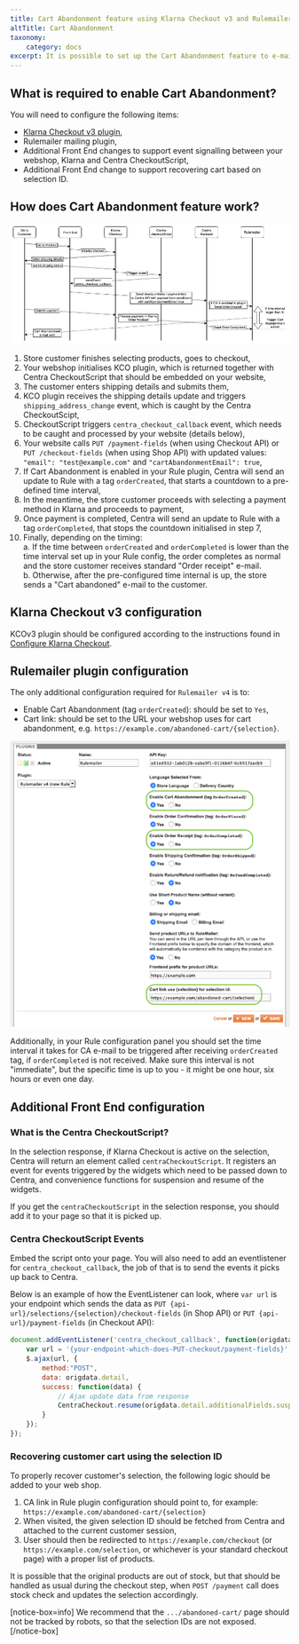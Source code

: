 ```yaml
---
title: Cart Abandonment feature using Klarna Checkout v3 and Rulemailer
altTitle: Cart Abandonment
taxonomy:
    category: docs
excerpt: It is possible to set up the Cart Abandonment feature to e-mail your customers reminders about their unfinished orders. Here's how you can configure it using Klarna Checkout v3 and Rulemailer plugin.
---
```


## What is required to enable Cart Abandonment?

You will need to configure the following items:
* [Klarna Checkout v3 plugin](https://support.centra.com/centra-sections/settings/plugins/klarnacheckoutv3),
* Rulemailer mailing plugin,
* Additional Front End changes to support event signalling between your webshop, Klarna and Centra CheckoutScript,
* Additional Front End change to support recovering cart based on selection ID.

## How does Cart Abandonment feature work?

![](cart-abandonment-flow.png)

1. Store customer finishes selecting products, goes to checkout,
2. Your webshop initialises KCO plugin, which is returned together with Centra CheckoutScript that should be embedded on your website,
3. The customer enters shipping details and submits them,
4. KCO plugin receives the shipping details update and triggers `shipping_address_change` event, which is caught by the Centra CheckoutScipt,
5. CheckoutScript triggers `centra_checkout_callback` event, which needs to be caught and processed by your website (details below),
6. Your website calls `PUT /payment-fields` (when using Checkout API) or `PUT /checkout-fields` (when using Shop API) with updated values: `"email": "test@example.com"` and `"cartAbandonmentEmail": true`,
7. If Cart Abandonment is enabled in your Rule plugin, Centra will send an update to Rule with a tag `orderCreated`, that starts a countdown to a pre-defined time interval,
8. In the meantime, the store customer proceeds with selecting a payment method in Klarna and proceeds to payment,
9. Once payment is completed, Centra will send an update to Rule with a tag `orderCompleted`, that stops the countdown initialised in step 7,
10. Finally, depending on the timing:  
  a. If the time between `orderCreated` and `orderCompleted` is lower than the time interval set up in your Rule config, the order completes as normal and the store customer receives standard "Order receipt" e-mail.  
  b. Otherwise, after the pre-configured time internal is up, the store sends a "Cart abandoned" e-mail to the customer.

## Klarna Checkout v3 configuration

KCOv3 plugin should be configured according to the instructions found in [Configure Klarna Checkout](https://support.centra.com/centra-sections/settings/plugins/klarnacheckoutv3).

## Rulemailer plugin configuration

The only additional configuration required for `Rulemailer v4` is to:
* Enable Cart Abandonment (tag `orderCreated`): should be set to `Yes`,
* Cart link: should be set to the URL your webshop uses for cart abandonment, e.g. `https://example.com/abandoned-cart/{selection}`.

![](rule-config.png)

Additionally, in your Rule configuration panel you should set the time interval it takes for CA e-mail to be triggered after receiving `orderCreated` tag, if `orderCompleted` is not received. Make sure this interval is not "immediate", but the specific time is up to you - it might be one hour, six hours or even one day.

## Additional Front End configuration

### What is the Centra CheckoutScript?

In the selection response, if Klarna Checkout is active on the selection, Centra will return an element called `centraCheckoutScript`. It registers an event for events triggered by the widgets which need to be passed down to Centra, and convenience functions for suspension and resume of the widgets.

If you get the `centraCheckoutScript` in the selection response, you should add it to your page so that it is picked up.

### Centra CheckoutScript Events

Embed the script onto your page. You will also need to add an eventlistener for `centra_checkout_callback`, the job of that is to send the events it picks up back to Centra.

Below is an example of how the EventListener can look, where `var url` is your endpoint which sends the data as `PUT {api-url}/selections/{selection}/checkout-fields` (in Shop API) or `PUT {api-url}/payment-fields` (in Checkout API):

```js
document.addEventListener('centra_checkout_callback', function(origdata) {
    var url = '{your-endpoint-which-does-PUT-checkout/payment-fields}'
    $.ajax(url, {
        method:"POST",
        data: origdata.detail,
        success: function(data) {
            // Ajax update data from response
            CentraCheckout.resume(origdata.detail.additionalFields.suspendIgnore);
        }
    });
});
```

### Recovering customer cart using the selection ID

To properly recover customer's selection, the following logic should be added to your web shop.

1. CA link in Rule plugin configuration should point to, for example: `https://example.com/abandoned-cart/{selection}`
2. When visited, the given selection ID should be fetched from Centra and attached to the current customer session,
3. User should then be redirected to `https://example.com/checkout` (or `https://example.com/selection`, or whichever is your standard checkout page) with a proper list of products.

It is possible that the original products are out of stock, but that should be handled as usual during the checkout step, when `POST /payment` call does stock check and updates the selection accordingly.

[notice-box=info]
We recommend that the `.../abandoned-cart/` page should not be tracked by robots, so that the selection IDs are not exposed.
[/notice-box]
